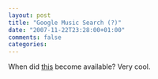 ```yaml
---
layout: post
title: "Google Music Search (?)"
date: "2007-11-22T23:28:00+01:00"
comments: false
categories: 
---
```


<p>When did <a href="http://www.google.com/help/features.html#music">this</a> become available? Very cool.</p>


